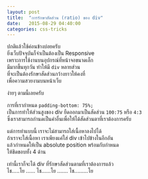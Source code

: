 ```yaml
---
layout: post
title:  "การรักษาสัดส่วน (ratio) ของ div"
date:   2015-08-29 04:40:00
categories: css-tricks
---
```


ปกติแล้วใช้ค่อนข้างบ่อยครับ<br>
ยิ่งเว็บปัจจุบันก็จำเป็นต้องเป็น Responsive<br>
เพราะการใช้งานบนอุปกรณ์ที่หน้าจอขนาดเล็ก<br>
มีมากขึ้นทุกวัน ทำให้มี `div` หลายส่วน<br>
ที่จะเป็นต้องรักษาสัดส่วนกว้างยาวให้คงที่<br>
เพื่อความสวยงามบนหน้าเว็บ

ง่ายๆ ตามนี้เลยครับ
<script src="https://gist.github.com/katanyoo/a4af31b349ba69375533.js"></script>
การที่เรากำหนด `padding-bottom: 75%;` <br>
เป็นการทำให้ส่วนสูงของ div ยืดออกมาเป็นสัดส่วน `100:75` หรือ `4:3` <br>
ซึ่งเราสามารถกำนดเป็นค่าอื่นเพื่อให้ได้สัดส่วนตาที่เราต้องการครับ

แต่การทำแบบนี้ เราจะไม่สามารถใส่เนื้อหาลงไปได้ <br>
ถ้าเราจะใส่เนื้อหา เราเพียงแค่ใส่ div เข้าไปข้างในอีกอัน<br>
แล้วกำหนดให้เป็น absolute position พร้อมกับกำหนด<br>
ให้ชิดขอบทั้ง 4 ด้าน

เท่านี้เราก็จะได้ div ที่รักษาสัดส่วนตามที่เราต้องการแล้ว<br>
ไช.....โย ...... ไช......โย ....... ไช.........โย
